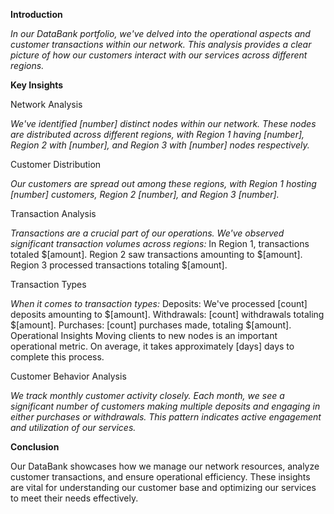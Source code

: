 **Introduction**



_In our DataBank portfolio, we've delved into the operational aspects and customer transactions within our network. This analysis provides a clear picture of how our customers interact with our services across different regions._




**Key Insights**


Network Analysis

_We've identified [number] distinct nodes within our network. These nodes are distributed across different regions, with Region 1 having [number], Region 2 with [number], and Region 3 with [number] nodes respectively._


Customer Distribution

_Our customers are spread out among these regions, with Region 1 hosting [number] customers, Region 2 [number], and Region 3 [number]._



Transaction Analysis


_Transactions are a crucial part of our operations. We've observed significant transaction volumes across regions:_
In Region 1, transactions totaled $[amount].
Region 2 saw transactions amounting to $[amount].
Region 3 processed transactions totaling $[amount].


Transaction Types

_When it comes to transaction types:_
Deposits: We've processed [count] deposits amounting to $[amount].
Withdrawals: [count] withdrawals totaling $[amount].
Purchases: [count] purchases made, totaling $[amount].
Operational Insights
Moving clients to new nodes is an important operational metric. On average, it takes approximately [days] days to complete this process.


Customer Behavior Analysis

_We track monthly customer activity closely. Each month, we see a significant number of customers making multiple deposits and engaging in either purchases or withdrawals. This pattern indicates active engagement and utilization of our services._


**Conclusion**


Our DataBank  showcases how we manage our network resources, analyze customer transactions, and ensure operational efficiency. These insights are vital for understanding our customer base and optimizing our services to meet their needs effectively.
